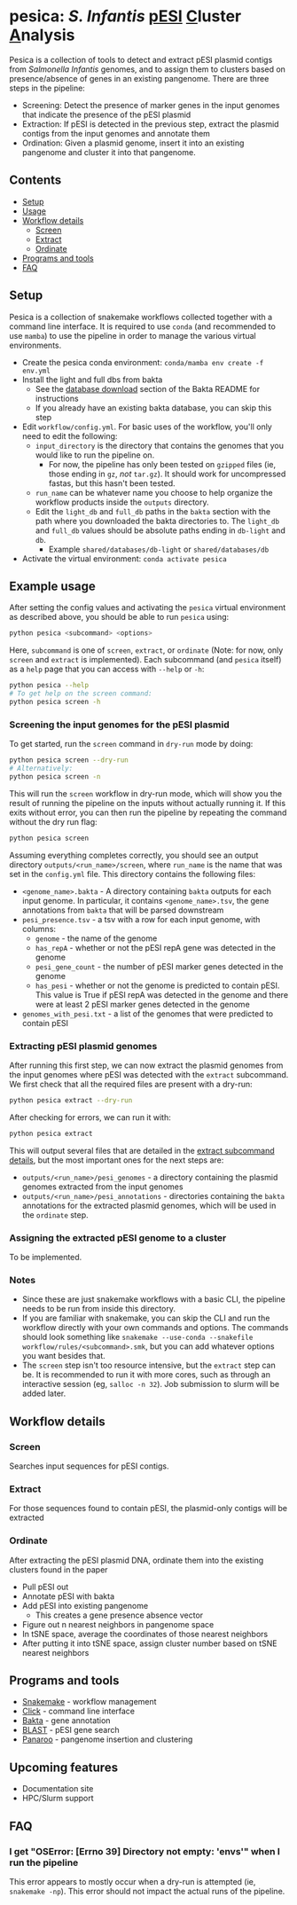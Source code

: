 # pesica: *S. Infantis* <ins>pESI</ins> <ins>C</ins>luster <ins>A</ins>nalysis

Pesica is a collection of tools to detect and extract pESI plasmid contigs from *Salmonella Infantis* genomes, and to assign them to clusters based on presence/absence of genes in an existing pangenome. There are three steps in the pipeline:

* Screening: Detect the presence of marker genes in the input genomes that indicate the presence of the pESI plasmid
* Extraction: If pESI is detected in the previous step, extract the plasmid contigs from the input genomes and annotate them
* Ordination: Given a plasmid genome, insert it into an existing pangenome and cluster it into that pangenome.

## Contents

- [Setup](#setup)
- [Usage](#usage)
- [Workflow details](#workflow-details)
    - [Screen](#screen)
    - [Extract](#extract)
    - [Ordinate](#ordinate)
- [Programs and tools](#programs-and-tools)
- [FAQ](#faq)

## Setup

Pesica is a collection of snakemake workflows collected together with a command line interface. It is required to use `conda` (and recommended to use `mamba`) to use the pipeline in order to manage the various virtual environments.

* Create the pesica conda environment: `conda/mamba env create -f env.yml`
* Install the light and full dbs from bakta
    * See the [database download](https://github.com/oschwengers/bakta/blob/main/README.md#database-download) section of the Bakta README for instructions 
    * If you already have an existing bakta database, you can skip this step
* Edit `workflow/config.yml`. For basic uses of the workflow, you'll only need to edit the following:
    * `input_directory` is the directory that contains the genomes that you would like to run the pipeline on. 
        * For now, the pipeline has only been tested on `gzipped` files (ie, those ending in `gz`, *not* `tar.gz`). It should work for uncompressed fastas, but this hasn't been tested.
    * `run_name` can be whatever name you choose to help organize the workflow products inside the `outputs` directory. 
    * Edit the `light_db` and `full_db` paths in the `bakta` section with the path where you downloaded the bakta directories to. The `light_db` and `full_db` values should be absolute paths ending in `db-light` and `db`.
        * Example `shared/databases/db-light` or `shared/databases/db`
* Activate the virtual environment: `conda activate pesica`

## Example usage

After setting the config values and activating the `pesica` virtual environment as described above, you should be able to run `pesica` using:

```bash
python pesica <subcommand> <options>
```

Here, `subcommand` is one of `screen`, `extract`, or `ordinate` (Note: for now, only `screen` and `extract` is implemented). Each subcommand (and `pesica` itself) as a `help` page that you can access with `--help` or `-h`:

```bash
python pesica --help
# To get help on the screen command:
python pesica screen -h
```

### Screening the input genomes for the pESI plasmid

To get started, run the `screen` command in `dry-run` mode by doing:

```bash
python pesica screen --dry-run 
# Alternatively:
python pesica screen -n
```

This will run the `screen` workflow in dry-run mode, which will show you the result of running the pipeline on the inputs without actually running it. If this exits without error, you can then run the pipeline by repeating the command without the dry run flag:

```bash
python pesica screen
```

Assuming everything completes correctly, you should see an output directory `outputs/<run_name>/screen`, where `run_name` is the name that was set in the `config.yml` file. This directory contains the following files:

* `<genome_name>.bakta` - A directory containing `bakta` outputs for each input genome. In particular, it contains `<genome_name>.tsv`, the gene annotations from `bakta` that will be parsed downstream
* `pesi_presence.tsv` - a tsv with a row for each input genome, with columns:
    * `genome` - the name of the genome
    * `has_repA` - whether or not the pESI repA gene was detected in the genome
    * `pesi_gene_count` - the number of pESI marker genes detected in the genome
    * `has_pesi` - whether or not the genome is predicted to contain pESI. This value is True if pESI repA was detected in the genome and there were at least 2 pESI marker genes detected in the genome
* `genomes_with_pesi.txt` - a list of the genomes that were predicted to contain pESI

### Extracting pESI plasmid genomes

After running this first step, we can now extract the plasmid genomes from the input genomes where pESI was detected with the `extract` subcommand. We first check that all the required files are present with a dry-run:

```bash
python pesica extract --dry-run
```

After checking for errors, we can run it with:

```bash
python pesica extract
```

This will output several files that are detailed in the [extract subcommand details](#extract), but the most important ones for the next steps are:

* `outputs/<run_name>/pesi_genomes` - a directory containing the plasmid genomes extracted from the input genomes
* `outputs/<run_name>/pesi_annotations` - directories containing the `bakta` annotations for the extracted plasmid genomes, which will be used in the `ordinate` step.

### Assigning the extracted pESI genome to a cluster

To be implemented.

### Notes

* Since these are just snakemake workflows with a basic CLI, the pipeline needs to be run from inside this directory.
* If you are familiar with snakemake, you can skip the CLI and run the workflow directly with your own commands and options. The commands should look something like `snakemake --use-conda --snakefile workflow/rules/<subcommand>.smk`, but you can add whatever options you want besides that.
* The `screen` step isn't too resource intensive, but the `extract` step can be. It is recommended to run it with more cores, such as through an interactive session (eg, `salloc -n 32`). Job submission to slurm will be added later.



## Workflow details

### Screen

Searches input sequences for pESI contigs.

### Extract

For those sequences found to contain pESI, the plasmid-only contigs will be extracted

### Ordinate

After extracting the pESI plasmid DNA, ordinate them into the existing clusters found in the paper

* Pull pESI out
* Annotate pESI with bakta
* Add pESI into existing pangenome
    * This creates a gene presence absence vector
* Figure out n nearest neighbors in pangenome space
* In tSNE space, average the coordinates of those nearest neighbors
* After putting it into tSNE space, assign cluster number based on tSNE nearest neighbors

## Programs and tools

* [Snakemake](https://snakemake.readthedocs.io/en/stable/) - workflow management
* [Click](https://click.palletsprojects.com/en/8.1.x/) - command line interface
* [Bakta](https://bakta.readthedocs.io/en/latest/index.html) - gene annotation
* [BLAST](https://www.ncbi.nlm.nih.gov/books/NBK279690/) - pESI gene search
* [Panaroo](https://github.com/gtonkinhill/panaroo) - pangenome insertion and clustering


## Upcoming features

* Documentation site
* HPC/Slurm support

## FAQ

### I get "OSError: [Errno 39] Directory not empty: 'envs'" when I run the pipeline

This error appears to mostly occur when a dry-run is attempted (ie, `snakemake -np`). This error should not impact the actual runs of the pipeline.

